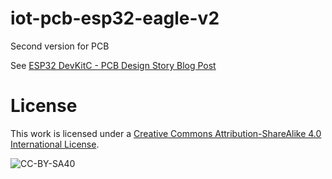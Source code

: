 # iot-pcb-esp32-eagle-v2
Second version for PCB

See [ESP32 DevKitC - PCB Design Story Blog Post](https://www.thingforward.io/index.php?id=107)

# License
This work is licensed under a [Creative Commons Attribution-ShareAlike 4.0 International License](https://creativecommons.org/licenses/by-sa/4.0/).

![CC-BY-SA40](https://i.creativecommons.org/l/by-sa/4.0/88x31.png)
